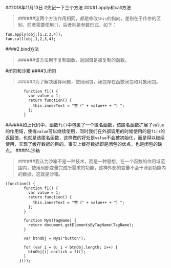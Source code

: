 ##2018年11月13日
#先记一下三个方法
####1.apply和call方法
> ######这两个方法作用相同，都是修改`this`的指向，差别在于传参的区别，前者需要使用`[]`，后者则是参数形式，如下：
~~~
fun.apply(obj,[1,2,3,4]);
fun.call(obj,1,2,3,4);
~~~

####2.bind方法
> ######该方法用于复制函数，返回值是被复制的函数。

#闭包和沙箱
####3.闭包
> ######为了解决缓存问题，使用闭包，闭包存在函数闭包和对象闭包。
~~~
        function f1() {
          var value = 1;
          return function() {
            this.innerText = "赞（" + value++ + "）";
          };
        }
~~~
######如上代码中，函数`f1()`中包裹了一个匿名函数，该匿名函数扩展了`value`的作用域，使得`value`可以继续使用，同时我们在外部调用的时候使用的是`f1()`的返回值，也就是该匿名函数，这样做的好处是`value`不会被初始化，而是得以继续使用，实现了缓存数据的目的。事实上缓存数据即是闭包的优点，也是闭包的缺点。
####4.沙箱
> ######我认为沙箱不是一种技术，而是一种思想，在一个函数的作用域范围内，使用局部变量完成所需求的功能，这样外部的变量不会干涉到功能内的数据，这就是沙箱。
~~~
(function() {
        function f1() {
          var value = 1;
          return function() {
            this.innerText = "赞（" + value++ + "）";
          };
        }

        function My$(TagName) {
          return document.getElementsByTagName(TagName);
        }

        var btnObj = My$("button");

        for (var i = 0; i < btnObj.length; i++) {
          btnObj[i].onclick = f1();
        }
      }());
~~~
